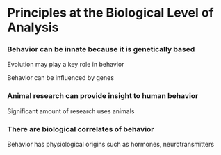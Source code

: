 
# Principles at the Biological Level of Analysis


### Behavior can be innate because it is genetically based


Evolution may play a key role in behavior


Behavior can be influenced by genes


### Animal research can provide insight to human behavior


Significant amount of research uses animals


### There are biological correlates of behavior


Behavior has physiological origins such as hormones, neurotransmitters
